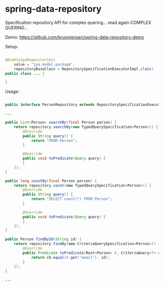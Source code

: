# spring-data-repository

Specification repository API for complex quering... read again COMPLEX QUERING...

Demo:
https://github.com/brunojensen/spring-data-repository-demo

Setup:

```java

@EnableJpaRepositories(
    value = "jpa.model.package",
    repositoryBaseClass = RepositorySpecificationExecutorImpl.class)
public class ... {

}

```

Usage:

```java

public interface PersonRepository extends RepositorySpecificationExecutor<Person, String> { }

```

```java
...

public List<Person> searchBy(final Person person) {
    return repository.searchBy(new TypedQuerySpecification<Person>() {
        @Override
        public String query() {
            return "FROM Person";
        }

        @Override
        public void toPredicate(Query query) {
        }
    });
}

public long countBy(final Person person) {
    return repository.count(new TypedQuerySpecification<Person>() {
        @Override
        public String query() {
            return "SELECT count(*) FROM Person";
        }

        @Override
        public void toPredicate(Query query) {
        }
    });
}

public Person findById(String id) {
    return repository.findBy(new CriteriaQuerySpecification<Person>() {
        @Override
        public Predicate toPredicate(Root<Person> r, CriteriaQuery<?> cq, CriteriaBuilder cb) {
            return cb.equal(r.get("email"), id);
        }
    });
}

...

```

